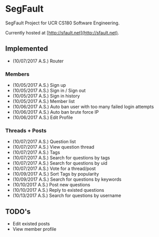 # SegFault
SegFault Project for UCR CS180 Software Engineering.


Currently hosted at [http://sfault.net](http://sfault.net).


## Implemented

* (10/07/2017 A.S.) Router

### Members
* (10/05/2017 A.S.) Sign up
* (10/05/2017 A.S.) Sign in / Sign out
* (10/05/2017 A.S.) Sign in history
* (10/05/2017 A.S.) Member list
* (10/06/2017 A.S.) Auto ban user with too many failed login attempts
* (10/06/2017 A.S.) Auto ban brute force IP
* (10/06/2017 A.S.) Edit Profile

### Threads + Posts
* (10/07/2017 A.S.) Question list
* (10/07/2017 A.S.) View question thread
* (10/07/2017 A.S.) Tags
* (10/07/2017 A.S.) Search for questions by tags
* (10/07/2017 A.S.) Search for questions by uid
* (10/07/2017 A.S.) Vote for a thread/post
* (10/09/2017 A.S.) Sort Tags by popularity
* (10/09/2017 A.S.) Search for questions by keywords
* (10/10/2017 A.S.) Post new questions
* (10/10/2017 A.S.) Reply to existed questions
* (10/13/2017 A.S.) Search for questions by username

## TODO's

* Edit existed posts
* View member profile
